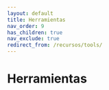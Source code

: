 ```yaml
---
layout: default
title: Herramientas
nav_order: 9
has_children: true
nav_exclude: true
redirect_from: /recursos/tools/
---
```


# Herramientas

